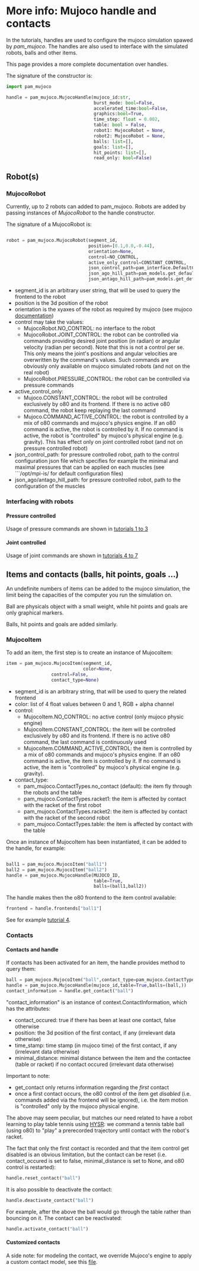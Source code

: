 
# More info: Mujoco handle and contacts


In the tutorials, handles are used to configure the mujoco simulation spawed by *pam_mujoco*. The handles are also used to interface with the simulated robots, balls and other items.

This page provides a more complete documentation over handles.


The signature of the constructor is:

```python
import pam_mujoco

handle = pam_mujoco.MujocoHandle(mujoco_id:str,
                                 burst_mode: bool=False,
                                 accelerated_time:bool=False,
                                 graphics:bool=True,
                                 time_step: float = 0.002,
                                 table: bool = False,
                                 robot1: MujocoRobot = None,
                                 robot2: MujocoRobot = None,
                                 balls: list=[],
                                 goals: list=[],
                                 hit_points: list=[],
                                 read_only: bool=False)
```


## Robot(s)

### MujocoRobot

Currently, up to 2 robots can added to pam_mujoco.
Robots are added by passing instances of *MujocoRobot* to the handle constructor.

The signature of a MujocoRobot is:

```python

robot = pam_mujoco.MujocoRobot(segment_id,
                               position=[0.1,0.0,-0.44],
                               orientation=None,
                               control=NO_CONTROL,
                               active_only_control=CONSTANT_CONTROL,
                               json_control_path=pam_interface.DefaultConfiguration.get_path(),
                               json_ago_hill_path=pam_models.get_default_config_path(),
                               json_antago_hill_path=pam_models.get_default_config_path())
```

- segment_id is an arbitrary user string, that will be used to query the frontend to the robot
- position is the 3d position of the robot
- orientation is the xyaxes of the robot as required by mujoco (see mujoco [documentation](http://www.mujoco.org/book/modeling.html#COrientation))
- control may take the values:
  - MujocoRobot.NO_CONTROL: no interface to the robot
  - MujocoRobot.JOINT_CONTROL: the robot can be controlled via commands providing desired joint position (in radian) or angular velocity (radian per second). Note that this is not a control per se. This only means the joint's positions and angular velocities are overwritten by the command's values. Such commands are obviously only available on mujoco simulated robots (and not on the real robot) 
  - MujocoRobot.PRESSURE_CONTROL: the robot can be controlled via pressure commands
- active_control_only:
  - Mujoco.CONSTANT_CONTROL: the robot will be controlled exclusively by o80 and its frontend. If there is no active o80 command, the robot keep replaying the last command
  - Mujoco.COMMAND_ACTIVE_CONTROL: the robot is controlled by a mix of o80 commands and mujoco's physics engine. If an o80 command is active, the robot is controlled by it. If no command is active, the robot is "controlled" by mujoco's physical engine (e.g. gravity). This has effect only on joint controlled robot (and not on pressure controlled robot)
- json_control_path: for pressure controlled robot, path to the control configuration json file which specifies for example the minimal and maximal pressures that can be applied on each muscles (see ```/opt/mpi-is/ for default configuration files)
- json_ago/antago_hill_path: for pressure controlled robot, path to the configuration of the muscles


### Interfacing with robots

#### Pressure controlled

Usage of pressure commands are shown in [tutorials 1 to 3](B2_tutorial1.html)

#### Joint controlled

Usage of joint commands are shown in [tutorials 4 to 7](B5_tutorial4.html)


## Items and contacts (balls, hit points, goals ...)

An undefinite numbers of items can be added to the mujoco simulation, the limit being the capacities of the computer you run the simulation on.

Ball are physicals object with a small weight, while hit points and goals are only graphical markers.

Balls, hit points and goals are added similarly.

### MujocoItem

To add an item, the first step is to create an instance of MujocoItem:

```python
item = pam_mujoco.MujocoItem(segment_id,
                             color=None,
			     control=False,
			     contact_type=None)

```

- segment_id is an arbitrary string, that will be used to query the related frontend
- color: list of 4 float values between 0 and 1, RGB + alpha channel
- control:
  - MujocoItem.NO_CONTROL: no active control (only mujoco physic engine)
  - MujocoItem.CONSTANT_CONTROL: the item will be controlled exclusively by o80 and its frontend. If there is no active o80 command, the last command is continuously used
  - MujocoItem.COMMAND_ACTIVE_CONTROL: the item is controlled by a mix of o80 commands and mujoco's physics engine. If an o80 command is active, the item is controlled by it. If no command is active, the item is "controlled" by mujoco's physical engine (e.g. gravity).
- contact_type:
  - pam_mujoco.ContactTypes.no_contact (default): the item fly through the robots and the table
  - pam_mujoco.ContactTypes.racket1: the item is affected by contact with the racket of the first robot
  - pam_mujoco.ContactTypes.racket2: the item is affected by contact with the racket of the second robot
  - pam_mujoco.ContactTypes.table: the item is affected by contact with the table

Once an instance of MujocoItem has been instantiated, it can be added to the handle, for example:

```python

ball1 = pam_mujoco.MujocoItem("ball1")
ball2 = pam_mujoco.MujocoItem("ball2")
handle = pam_mujoco.MujocoHandle(MUJOCO_ID,
                                 table=True,
                                 balls=(ball1,ball2))	
```

The handle makes then the o80 frontend to the item control available:

```python
frontend = handle.frontends["ball1"]
```

See for example [tutorial 4](B5_tutorial4.html).

### Contacts

#### Contacts and handle

If contacts has been activated for an item, the handle provides method to query them:

```python
ball = pam_mujoco.MujocoItem("ball",contact_type=pam_mujoco.ContactTypes.table)
handle = pam_mujoco.MujocoHandle(mujoco_id,table=True,balls=(ball,))
contact_information = handle.get_contact("ball")
```

"contact_information" is an instance of context.ContactInformation, which has the attributes:

- contact_occured: true if there has been at least one contact, false otherwise
- position: the 3d position of the first contact, if any (irrelevant data otherwise)
- time_stamp: time stamp (in mujoco time) of the first contact, if any (irrelevant data otherwise)
- minimal_distance: minimal distance between the item and the contactee (table or racket) if no contact occured (irrelevant data otherwise)

Important to note:

- get_contact only returns information regarding the *first* contact
- once a first contact occurs, the o80 control of the item get *disabled* (i.e. commands added via the frontend will be ignored), i.e. the item motion is "controlled" only by the mujoco physical engine. 

The above may seem peculiar, but matches our need related to have a robot learning to play table tennis using [HYSR](https://arxiv.org/abs/2006.05935): we command a tennis table ball (using o80) to "play" a prerecorded trajectory until contact with the robot's racket.

The fact that only the first contact is recorded and that the item control get disabled is an obvious limitation, but the contact can be reset (i.e. contact_occured is set to false, minimal_distance is set to None, and o80 control is restarted):

```python
handle.reset_contact("ball")
```

It is also possible to deactivate the contact:

```python
handle.deactivate_contact("ball")
```

For example, after the above the ball would go through the table rather than bouncing on it.
The contact can be reactivated:

```python
handle.activate_contact("ball")
```

#### Customized contacts

A side note: for modeling the contact, we override Mujoco's engine to apply a custom contact model, see this [file](https://github.com/intelligent-soft-robots/pam_mujoco/blob/master/include/pam_mujoco/recompute_state_after_contact.hpp).


